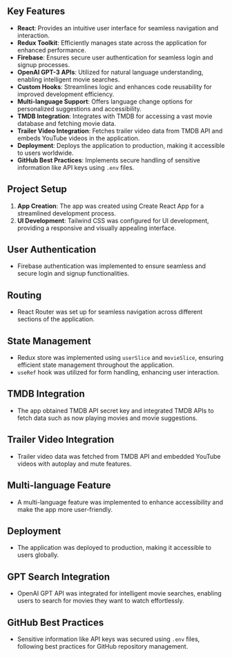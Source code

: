 ## Key Features

- **React**: Provides an intuitive user interface for seamless navigation and interaction.
- **Redux Toolkit**: Efficiently manages state across the application for enhanced performance.
- **Firebase**: Ensures secure user authentication for seamless login and signup processes.
- **OpenAI GPT-3 APIs**: Utilized for natural language understanding, enabling intelligent movie searches.
- **Custom Hooks**: Streamlines logic and enhances code reusability for improved development efficiency.
- **Multi-language Support**: Offers language change options for personalized suggestions and accessibility.
- **TMDB Integration**: Integrates with TMDB for accessing a vast movie database and fetching movie data.
- **Trailer Video Integration**: Fetches trailer video data from TMDB API and embeds YouTube videos in the application.
- **Deployment**: Deploys the application to production, making it accessible to users worldwide.
- **GitHub Best Practices**: Implements secure handling of sensitive information like API keys using `.env` files.

## Project Setup

1. **App Creation**: The app was created using Create React App for a streamlined development process.
2. **UI Development**: Tailwind CSS was configured for UI development, providing a responsive and visually appealing interface.

## User Authentication

- Firebase authentication was implemented to ensure seamless and secure login and signup functionalities.

## Routing

- React Router was set up for seamless navigation across different sections of the application.

## State Management

- Redux store was implemented using `userSlice` and `movieSlice`, ensuring efficient state management throughout the application.
- `useRef` hook was utilized for form handling, enhancing user interaction.

## TMDB Integration

- The app obtained TMDB API secret key and integrated TMDB APIs to fetch data such as now playing movies and movie suggestions.

## Trailer Video Integration

- Trailer video data was fetched from TMDB API and embedded YouTube videos with autoplay and mute features.

## Multi-language Feature

- A multi-language feature was implemented to enhance accessibility and make the app more user-friendly.

## Deployment

- The application was deployed to production, making it accessible to users globally.

## GPT Search Integration

- OpenAI GPT API was integrated for intelligent movie searches, enabling users to search for movies they want to watch effortlessly.

## GitHub Best Practices

- Sensitive information like API keys was secured using `.env` files, following best practices for GitHub repository management.
